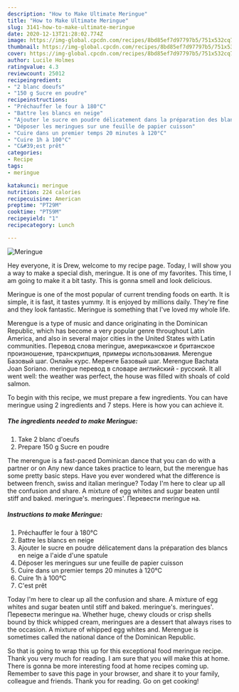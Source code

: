 ```yaml
---
description: "How to Make Ultimate Meringue"
title: "How to Make Ultimate Meringue"
slug: 3141-how-to-make-ultimate-meringue
date: 2020-12-13T21:28:02.774Z
image: https://img-global.cpcdn.com/recipes/8bd85ef7d97797b5/751x532cq70/meringue-photo-principale-de-la-recette.jpg
thumbnail: https://img-global.cpcdn.com/recipes/8bd85ef7d97797b5/751x532cq70/meringue-photo-principale-de-la-recette.jpg
cover: https://img-global.cpcdn.com/recipes/8bd85ef7d97797b5/751x532cq70/meringue-photo-principale-de-la-recette.jpg
author: Lucile Holmes
ratingvalue: 4.3
reviewcount: 25012
recipeingredient:
- "2 blanc doeufs"
- "150 g Sucre en poudre"
recipeinstructions:
- "Préchauffer le four à 180°C"
- "Battre les blancs en neige"
- "Ajouter le sucre en poudre délicatement dans la préparation des blancs en neige a l&#39;aide d&#39;une spatule"
- "Déposer les meringues sur une feuille de papier cuisson"
- "Cuire dans un premier temps 20 minutes à 120°C"
- "Cuire 1h à 100°C"
- "C&#39;est prêt"
categories:
- Recipe
tags:
- meringue

katakunci: meringue 
nutrition: 224 calories
recipecuisine: American
preptime: "PT29M"
cooktime: "PT59M"
recipeyield: "1"
recipecategory: Lunch

---
```



![Meringue](https://img-global.cpcdn.com/recipes/8bd85ef7d97797b5/751x532cq70/meringue-photo-principale-de-la-recette.jpg)

Hey everyone, it is Drew, welcome to my recipe page. Today, I will show you a way to make a special dish, meringue. It is one of my favorites. This time, I am going to make it a bit tasty. This is gonna smell and look delicious.

Meringue is one of the most popular of current trending foods on earth. It is simple, it is fast, it tastes yummy. It is enjoyed by millions daily. They're fine and they look fantastic. Meringue is something that I've loved my whole life.

Merengue is a type of music and dance originating in the Dominican Republic, which has become a very popular genre throughout Latin America, and also in several major cities in the United States with Latin communities. Перевод слова meringue, американское и британское произношение, транскрипция, примеры использования. Merengue Базовый шаг. Онлайн курс. Меренге Базовый шаг. Merengue Bachata Joan Soriano. meringue перевод в словаре английский - русский. It all went well: the weather was perfect, the house was filled with shoals of cold salmon.


To begin with this recipe, we must prepare a few ingredients. You can have meringue using 2 ingredients and 7 steps. Here is how you can achieve it.

<!--inarticleads1-->

##### The ingredients needed to make Meringue:

1. Take 2 blanc d&#39;oeufs
1. Prepare 150 g Sucre en poudre


The merengue is a fast-paced Dominican dance that you can do with a partner or on Any new dance takes practice to learn, but the merengue has some pretty basic steps. Have you ever wondered what the difference is between french, swiss and italian meringue? Today I&#39;m here to clear up all the confusion and share. A mixture of egg whites and sugar beaten until stiff and baked. meringue&#39;s. meringues&#39;. Перевести meringue на. 

<!--inarticleads2-->

##### Instructions to make Meringue:

1. Préchauffer le four à 180°C
1. Battre les blancs en neige
1. Ajouter le sucre en poudre délicatement dans la préparation des blancs en neige a l&#39;aide d&#39;une spatule
1. Déposer les meringues sur une feuille de papier cuisson
1. Cuire dans un premier temps 20 minutes à 120°C
1. Cuire 1h à 100°C
1. C&#39;est prêt


Today I&#39;m here to clear up all the confusion and share. A mixture of egg whites and sugar beaten until stiff and baked. meringue&#39;s. meringues&#39;. Перевести meringue на. Whether huge, chewy clouds or crisp shells bound by thick whipped cream, meringues are a dessert that always rises to the occasion. A mixture of whipped egg whites and. Merengue is sometimes called the national dance of the Dominican Republic. 

So that is going to wrap this up for this exceptional food meringue recipe. Thank you very much for reading. I am sure that you will make this at home. There is gonna be more interesting food at home recipes coming up. Remember to save this page in your browser, and share it to your family, colleague and friends. Thank you for reading. Go on get cooking!
